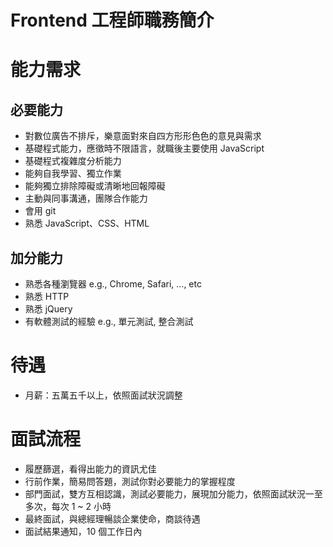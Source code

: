# Frontend 工程師職務簡介

# 能力需求

## 必要能力
- 對數位廣告不排斥，樂意面對來自四方形形色色的意見與需求 
- 基礎程式能力，應徵時不限語言，就職後主要使用 JavaScript
- 基礎程式複雜度分析能力
- 能夠自我學習、獨立作業
- 能夠獨立排除障礙或清晰地回報障礙
- 主動與同事溝通，團隊合作能力
- 會用 git
- 熟悉 JavaScript、CSS、HTML

## 加分能力
- 熟悉各種瀏覽器 e.g., Chrome, Safari, …, etc
- 熟悉 HTTP
- 熟悉 jQuery
- 有軟體測試的經驗 e.g., 單元測試, 整合測試 

# 待遇
- 月薪：五萬五千以上，依照面試狀況調整

# 面試流程
- 履歷篩選，看得出能力的資訊尤佳
- 行前作業，簡易問答題，測試你對必要能力的掌握程度
- 部門面試，雙方互相認識，測試必要能力，展現加分能力，依照面試狀況一至多次，每次 1 ~ 2 小時
- 最終面試，與總經理暢談企業使命，商談待遇
- 面試結果通知，10 個工作日內